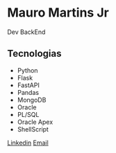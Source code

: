 # Mauro Martins Jr
Dev BackEnd

## Tecnologias
- Python
- Flask
- FastAPI
- Pandas
- MongoDB
- Oracle
- PL/SQL
- Oracle Apex
- ShellScript

[Linkedin](https://www.linkedin.com/in/mauro-martins-jr/)
[Email](mauro@mmartins.dev.br)
